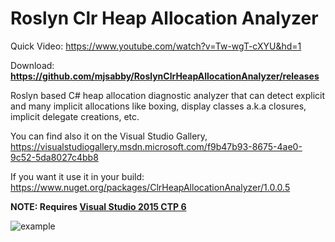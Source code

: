 Roslyn Clr Heap Allocation Analyzer
===================================

Quick Video: https://www.youtube.com/watch?v=Tw-wgT-cXYU&hd=1

Download: **https://github.com/mjsabby/RoslynClrHeapAllocationAnalyzer/releases**

Roslyn based C# heap allocation diagnostic analyzer that can detect explicit and many implicit allocations like boxing, display classes a.k.a closures, implicit delegate creations, etc.

You can find also it on the Visual Studio Gallery, https://visualstudiogallery.msdn.microsoft.com/f9b47b93-8675-4ae0-9c52-5da8027c4bb8

If you want it use it in your build: https://www.nuget.org/packages/ClrHeapAllocationAnalyzer/1.0.0.5

**NOTE: Requires [Visual Studio 2015 CTP 6](https://www.visualstudio.com/news/vs2015-vs)**

![example](https://cloud.githubusercontent.com/assets/1930559/4606581/2a027d08-5225-11e4-8d4e-686c204a1267.png)